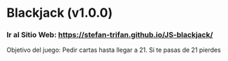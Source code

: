 # Blackjack (v1.0.0)

### Ir al Sitio Web: https://stefan-trifan.github.io/JS-blackjack/

Objetivo del juego: Pedir cartas hasta llegar a 21. Si te pasas de 21 pierdes
